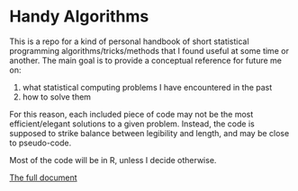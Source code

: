 
# Handy Algorithms

This is a repo for a kind of personal handbook of short statistical programming algorithms/tricks/methods that I found useful at some time or another. The main goal is to provide a conceptual reference for future me on:

1. what statistical computing problems I have encountered in the past
2. how to solve them
  
For this reason, each included piece of code may not be the most efficient/elegant solutions to a given problem. Instead, the code is supposed to strike balance between legibility and length, and may be close to pseudo-code. 

Most of the code will be in R, unless I decide otherwise.

[The full document](handy_algorithms.md)
